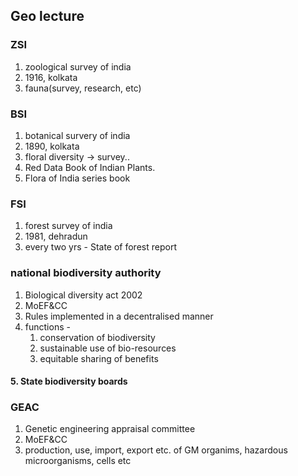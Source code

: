 ## Geo lecture
### ZSI
1. zoological survey of india
2. 1916, kolkata
3. fauna(survey, research, etc)
### BSI
1. botanical survery of india
2. 1890, kolkata
3. floral diversity -> survey..
4. Red Data Book of Indian Plants.
5. Flora of India series book

### FSI
1. forest survey of india
2. 1981, dehradun
3. every two yrs - State of forest report

### national biodiversity authority
1. Biological diversity act 2002
2. MoEF&CC
3. Rules implemented in a decentralised manner
4. functions - 
	1. conservation of biodiversity
	2. sustainable use of bio-resources
	3. equitable sharing of benefits
#### 5. State biodiversity boards

### GEAC
1. Genetic engineering appraisal committee
2. MoEF&CC
3. production, use, import, export etc. of GM organims, hazardous microorganisms, cells etc